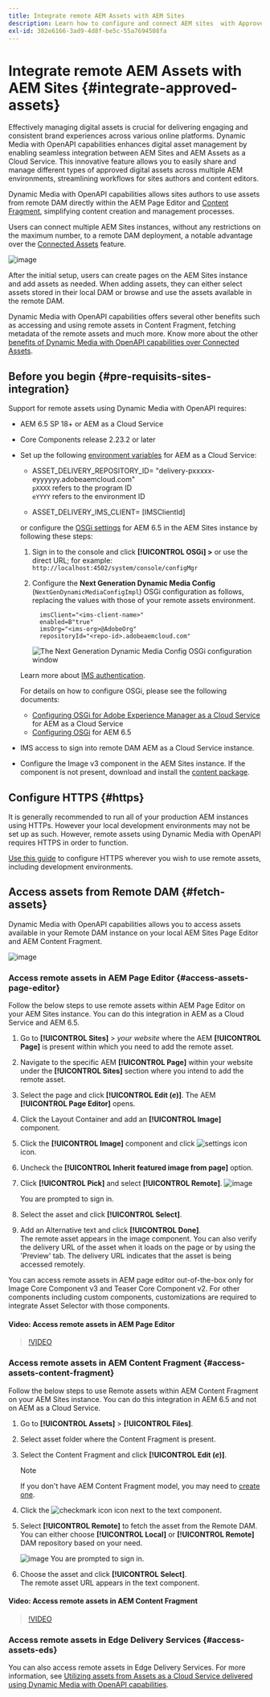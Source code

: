 ```yaml
---
title: Integrate remote AEM Assets with AEM Sites
description: Learn how to configure and connect AEM sites  with Approved AEM Assets in Creative Cloud.
exl-id: 382e6166-3ad9-4d8f-be5c-55a7694508fa
---
```

# Integrate remote AEM Assets with AEM Sites  {#integrate-approved-assets}

Effectively managing digital assets is crucial for delivering engaging and consistent brand experiences across various online platforms. Dynamic Media with OpenAPI capabilities enhances digital asset management by enabling seamless integration between AEM Sites and AEM Assets as a Cloud Service. This innovative feature allows you to easily share and manage different types of approved digital assets across multiple AEM environments, streamlining workflows for sites authors and content editors.

Dynamic Media with OpenAPI capabilities allows sites authors to use assets from remote DAM directly within the AEM Page Editor and [Content Fragment](https://experienceleague.adobe.com/docs/experience-manager-65/content/assets/content-fragments/content-fragments.html), simplifying content creation and management processes.

Users can connect multiple AEM Sites instances, without any restrictions on the maximum number, to a remote DAM deployment, a notable advantage over the [Connected Assets](use-assets-across-connected-assets-instances.md) feature.

 ![image](/help/assets/assets/connected-assets-rdam.png)

After the initial setup, users can create pages on the AEM Sites instance and add assets as needed. When adding assets, they can either select assets stored in their local DAM or browse and use the assets available in the remote DAM.

Dynamic Media with OpenAPI capabilities offers several other benefits such as accessing and using remote assets in Content Fragment, fetching metadata of the remote assets and much more. Know more about the other [benefits of Dynamic Media with OpenAPI capabilities over Connected Assets](/help/assets/dynamic-media-open-apis-faqs.md). 

## Before you begin {#pre-requisits-sites-integration}

Support for remote assets using Dynamic Media with OpenAPI requires:

* AEM 6.5 SP 18+ or AEM as a Cloud Service

* Core Components release 2.23.2 or later

* Set up the following [environment variables](/help/implementing/cloud-manager/environment-variables.md#add-variables) for AEM as a Cloud Service:

    * ASSET_DELIVERY_REPOSITORY_ID= "delivery-pxxxxx-eyyyyyy.adobeaemcloud.com" <br>
    `pXXXX` refers to the program ID <br>
    `eYYYY` refers to the environment ID

    * ASSET_DELIVERY_IMS_CLIENT= [IMSClientId]

    or configure the [OSGi settings](https://experienceleague.adobe.com/docs/experience-manager-65/content/implementing/deploying/configuring/configuring-osgi.html) for AEM 6.5 in the AEM Sites instance by following these steps:
    
    1. Sign in to the console and click **[!UICONTROL OSGi] >** or
    use the direct URL; for example: `http://localhost:4502/system/console/configMgr`

    1. Configure the **Next Generation Dynamic Media Config** (`NextGenDynamicMediaConfigImpl`) OSGi configuration as follows, replacing the values with those of your remote assets environment.

       ```text
         imsClient="<ims-client-name>"
         enabled=B"true"
         imsOrg="<ims-org>@AdobeOrg"
         repositoryId="<repo-id>.adobeaemcloud.com"
       ```

       ![The Next Generation Dynamic Media Config OSGi configuration window](/help/assets/assets/remote-assets-osgi.png)

    Learn more about [IMS authentication](https://experienceleague.adobe.com/docs/experience-manager-65/content/security/ims-config-and-admin-console.html).

    For details on how to configure OSGi, please see the following documents:

   * [Configuring OSGi for Adobe Experience Manager as a Cloud Service](https://experienceleague.adobe.com/docs/experience-manager-cloud-service/content/implementing/deploying/configuring-osgi.html) for AEM as a Cloud Service
   * [Configuring OSGi](https://experienceleague.adobe.com/docs/experience-manager-65/deploying/configuring/configuring-osgi.html) for AEM 6.5

* IMS access to sign into remote DAM AEM as a Cloud Service instance.

* Configure the Image v3 component in the AEM Sites instance. If the component is not present, download and install the [content package](https://github.com/adobe/aem-core-wcm-components/releases/tag/core.wcm.components.reactor-2.23.0).

## Configure HTTPS {#https}

It is generally recommended to run all of your production AEM instances using HTTPs. However your local development environments may not be set up as such. However, remote assets using Dynamic Media with OpenAPI requires HTTPS in order to function.

[Use this guide](https://experienceleague.adobe.com/docs/experience-manager-learn/foundation/security/use-the-ssl-wizard.html) to configure HTTPS wherever you wish to use remote assets, including development environments.

## Access assets from Remote DAM {#fetch-assets}

Dynamic Media with OpenAPI capabilities allows you to access assets available in your Remote DAM instance on your local AEM Sites Page Editor and AEM Content Fragment.

![image](/help/assets/assets/open-APIs.png)

### Access remote assets in AEM Page Editor {#access-assets-page-editor}

Follow the below steps to use remote assets within AEM Page Editor on your AEM Sites instance. You can do this integration in AEM as a Cloud Service and AEM 6.5.

1. Go to **[!UICONTROL Sites]** > _your website_ where the AEM **[!UICONTROL Page]** is present within which you need to add the remote asset.
1. Navigate to the specific AEM **[!UICONTROL Page]** within your website under the **[!UICONTROL Sites]** section where you intend to add the remote asset.
1. Select the page and click **[!UICONTROL Edit (_e_)]**. The AEM **[!UICONTROL Page Editor]** opens.
1. Click the Layout Container and add an **[!UICONTROL Image]** component.   
1. Click the **[!UICONTROL Image]** component and click ![settings icon](/help/assets/assets/do-not-localize/settings-icon.svg) icon.
1. Uncheck the **[!UICONTROL Inherit featured image from page]** option. 
1. Click **[!UICONTROL Pick]** and select **[!UICONTROL Remote]**.
    ![image](/help/assets/assets/uncheck-inherit-option.jpg)

    You are prompted to sign in.
1. Select the asset and click **[!UICONTROL Select]**.
1. Add an Alternative text and click **[!UICONTROL Done]**.
<br> The remote asset appears in the image component. You can also verify the delivery URL of the asset when it loads on the page or by using the 'Preview' tab. The delivery URL indicates that the asset is being accessed remotely.

You can access remote assets in AEM page editor out-of-the-box only for Image Core Component v3 and Teaser Core Component v2. For other components including custom components, customizations are required to integrate Asset Selector with those components.

#### Video: Access remote assets in AEM Page Editor

>[!VIDEO](https://video.tv.adobe.com/v/3427666)

### Access remote assets in AEM Content Fragment {#access-assets-content-fragment}

Follow the below steps to use Remote assets within AEM Content Fragment on your AEM Sites instance. You can do this integration in AEM 6.5 and not on AEM as a Cloud Service.

1. Go to **[!UICONTROL Assets]** > **[!UICONTROL Files]**.
1. Select asset folder where the Content Fragment is present.
1. Select the Content Fragment and click **[!UICONTROL Edit (_e_)]**. 

    >[!NOTE]
    >
    >If you don't have AEM Content Fragment model, you may need to [create one](https://experienceleague.adobe.com/docs/experience-manager-65/content/assets/content-fragments/content-fragments-models.html?lang=en).
    
1. Click the ![checkmark icon](/help/assets/assets/do-not-localize/checkmark-icon.svg) icon next to the text component.
1. Select **[!UICONTROL Remote]** to fetch the asset from the Remote DAM. <br>
You can either choose **[!UICONTROL Local]** or **[!UICONTROL Remote]** DAM repository based on your need. 
    
    ![image](/help/assets/assets/cf-pick.jpg)
    You are prompted to sign in.
1. Choose the asset and click **[!UICONTROL Select]**.
<br> The remote asset URL appears in the text component.

#### Video: Access remote assets in AEM Content Fragment

>[!VIDEO](https://video.tv.adobe.com/v/3427667)

### Access remote assets in Edge Delivery Services {#access-assets-eds}

You can also access remote assets in Edge Delivery Services. For more information, see [Utilizing assets from Assets as a Cloud Service delivered using Dynamic Media with OpenAPI capabilities](https://www.aem.live/docs/aem-assets-sidekick-plugin#utilizing-assets-from-assets-cloud-services-delivered-via-dynamic-media-with-openapi).
